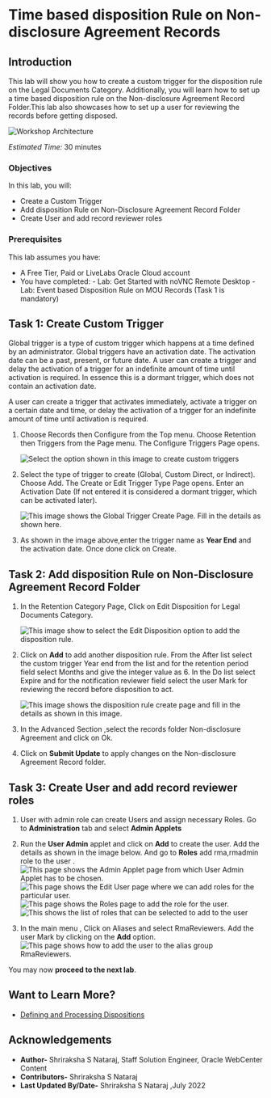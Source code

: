 # Time based disposition Rule on Non-disclosure Agreement Records

## Introduction

This lab will show you how to create a custom trigger for the disposition rule on the Legal Documents Category. Additionally, you will learn how to set up a time based disposition rule on the Non-disclosure Agreement Record Folder.This lab also showcases how to set up a user for reviewing the records before getting disposed.

   ![Workshop Architecture](./images/workshop-architecture.png "Workshop Architecture")

*Estimated Time:* 30 minutes

### Objectives

In this lab, you will:

* Create a Custom Trigger
* Add disposition Rule on Non-Disclosure Agreement Record Folder
* Create User and add record reviewer roles

### Prerequisites

This lab assumes you have:

* A Free Tier, Paid or LiveLabs Oracle Cloud account
* You have completed:
      - Lab: Get Started with noVNC Remote Desktop
      - Lab: Event based Disposition Rule on MOU Records (Task 1 is mandatory)

## Task 1: Create Custom Trigger

Global trigger is a type of custom trigger which happens at a time defined by an administrator. Global triggers have an activation date. The activation date can be a past, present, or future date. A user can create a trigger and delay the activation of a trigger for an indefinite amount of time until activation is required. In essence this is a dormant trigger, which does not contain an activation date.

A user can create a trigger that activates immediately, activate a trigger on a certain date and time, or delay the activation of a trigger for an indefinite amount of time until activation is required.

1. Choose Records then Configure from the Top menu. Choose Retention then Triggers from the Page menu. The Configure Triggers Page opens.

   ![Select the option shown in this image to create custom triggers](./images/create-trigger.png "Create Trigger")

2. Select the type of trigger to create (Global, Custom Direct, or Indirect). Choose Add. The Create or Edit Trigger Type Page opens. Enter an Activation Date (If not entered it is considered a dormant trigger, which can be activated later).

   ![This image shows the Global Trigger Create Page. Fill in the details as shown here.](./images/globaltrigger-creation-form.png "Global Trigger Create Page")

3. As shown in the image above,enter the trigger name as **Year End** and the activation date. Once done click on Create.

## Task 2: Add disposition Rule on Non-Disclosure Agreement Record Folder

  1. In the Retention Category Page, Click on Edit Disposition for Legal Documents Category.

     ![This image show to select the Edit Disposition option to add the disposition rule.](./images/edit-disposition.png "Edit Disposition Rule")

  2. Click on **Add** to add another disposition rule. From the After list select the custom trigger Year end from the list and for the retention period field select Months and give the integer value as 6. In the Do list select Expire and for the notification reviewer field select the user Mark for reviewing the record before disposition to act.

     ![This image shows the disposition rule create page and fill in the details as shown in this image.](./images/disposition-rule-creation-form.png "Disposition Rule Create Page")

  3. In the Advanced Section ,select the records folder Non-disclosure Agreement and click on Ok.

  4. Click on **Submit Update** to apply changes on the Non-disclosure Agreement Record folder.

## Task 3: Create User and add record reviewer roles

  1. User with admin role can create Users and assign necessary Roles. Go to **Administration** tab and select **Admin Applets**

  2. Run the **User Admin** applet and click on **Add** to create the user. Add the details as shown in the image below. And go to **Roles** add rma,rmadmin role to the user .
     ![This page shows the Admin Applet page from which User Admin Applet has to be chosen.](./images/admin-applets.png "Admin Applet Page")
     ![This page shows the Edit User page where we can add roles for the particular user.](./images/edit-user-page.png "Edit User Page")
     ![This page shows the Roles page to add the role for the user.](./images/add-role.png "Add Role Page")
     ![This shows the list of roles that can be selected to add to the user](./images/select-role.png "Select Role Page")

  3. In the main menu , Click on Aliases and select RmaReviewers. Add the user Mark by clicking on the **Add** option.
      ![This page shows how to add the user to the alias group RmaReviewers.](./images/add-user-to-aliasgroup.png "Alias Page ")

You may now **proceed to the next lab**.

## Want to Learn More?

* [Defining and Processing Dispositions](https://docs.oracle.com/en/middleware/webcenter/content/12.2.1.4/webcenter-content-manage/defining-and-processing-dispositions.html#GUID-0827B335-BA5E-4B9C-9270-27BE4520391C)

## Acknowledgements

* **Author-** Shriraksha S Nataraj, Staff Solution Engineer, Oracle WebCenter Content
* **Contributors-** Shriraksha S Nataraj
* **Last Updated By/Date-** Shriraksha S Nataraj ,July 2022
